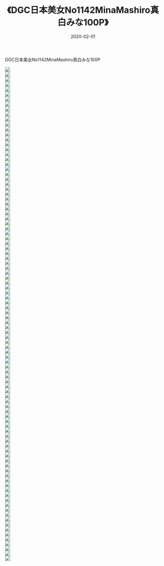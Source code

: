﻿---
layout: post
title:  《DGC日本美女No1142MinaMashiro真白みな100P》
date:   2020-02-01
img: http://pic.660000.xyz/1:/性感/2020/DGC日本美女No1142MinaMashiro真白みな100P/000.jpg
categories: [美女, 清纯, 唯美]
---

DGC日本美女No1142MinaMashiro真白みな100P

  ![](http://pic.660000.xyz/1:/性感/2020/DGC日本美女No1142MinaMashiro真白みな100P/001.jpg) <br> ![](http://pic.660000.xyz/1:/性感/2020/DGC日本美女No1142MinaMashiro真白みな100P/002.jpg) <br> ![](http://pic.660000.xyz/1:/性感/2020/DGC日本美女No1142MinaMashiro真白みな100P/003.jpg) <br> ![](http://pic.660000.xyz/1:/性感/2020/DGC日本美女No1142MinaMashiro真白みな100P/004.jpg) <br> ![](http://pic.660000.xyz/1:/性感/2020/DGC日本美女No1142MinaMashiro真白みな100P/005.jpg) <br> ![](http://pic.660000.xyz/1:/性感/2020/DGC日本美女No1142MinaMashiro真白みな100P/006.jpg) <br> ![](http://pic.660000.xyz/1:/性感/2020/DGC日本美女No1142MinaMashiro真白みな100P/007.jpg) <br> ![](http://pic.660000.xyz/1:/性感/2020/DGC日本美女No1142MinaMashiro真白みな100P/008.jpg) <br> ![](http://pic.660000.xyz/1:/性感/2020/DGC日本美女No1142MinaMashiro真白みな100P/009.jpg) <br> ![](http://pic.660000.xyz/1:/性感/2020/DGC日本美女No1142MinaMashiro真白みな100P/010.jpg) <br> ![](http://pic.660000.xyz/1:/性感/2020/DGC日本美女No1142MinaMashiro真白みな100P/011.jpg) <br> ![](http://pic.660000.xyz/1:/性感/2020/DGC日本美女No1142MinaMashiro真白みな100P/012.jpg) <br> ![](http://pic.660000.xyz/1:/性感/2020/DGC日本美女No1142MinaMashiro真白みな100P/013.jpg) <br> ![](http://pic.660000.xyz/1:/性感/2020/DGC日本美女No1142MinaMashiro真白みな100P/014.jpg) <br> ![](http://pic.660000.xyz/1:/性感/2020/DGC日本美女No1142MinaMashiro真白みな100P/015.jpg) <br> ![](http://pic.660000.xyz/1:/性感/2020/DGC日本美女No1142MinaMashiro真白みな100P/016.jpg) <br> ![](http://pic.660000.xyz/1:/性感/2020/DGC日本美女No1142MinaMashiro真白みな100P/017.jpg) <br> ![](http://pic.660000.xyz/1:/性感/2020/DGC日本美女No1142MinaMashiro真白みな100P/018.jpg) <br> ![](http://pic.660000.xyz/1:/性感/2020/DGC日本美女No1142MinaMashiro真白みな100P/019.jpg) <br> ![](http://pic.660000.xyz/1:/性感/2020/DGC日本美女No1142MinaMashiro真白みな100P/020.jpg) <br> ![](http://pic.660000.xyz/1:/性感/2020/DGC日本美女No1142MinaMashiro真白みな100P/021.jpg) <br> ![](http://pic.660000.xyz/1:/性感/2020/DGC日本美女No1142MinaMashiro真白みな100P/022.jpg) <br> ![](http://pic.660000.xyz/1:/性感/2020/DGC日本美女No1142MinaMashiro真白みな100P/023.jpg) <br> ![](http://pic.660000.xyz/1:/性感/2020/DGC日本美女No1142MinaMashiro真白みな100P/024.jpg) <br> ![](http://pic.660000.xyz/1:/性感/2020/DGC日本美女No1142MinaMashiro真白みな100P/025.jpg) <br> ![](http://pic.660000.xyz/1:/性感/2020/DGC日本美女No1142MinaMashiro真白みな100P/026.jpg) <br> ![](http://pic.660000.xyz/1:/性感/2020/DGC日本美女No1142MinaMashiro真白みな100P/027.jpg) <br> ![](http://pic.660000.xyz/1:/性感/2020/DGC日本美女No1142MinaMashiro真白みな100P/028.jpg) <br> ![](http://pic.660000.xyz/1:/性感/2020/DGC日本美女No1142MinaMashiro真白みな100P/029.jpg) <br> ![](http://pic.660000.xyz/1:/性感/2020/DGC日本美女No1142MinaMashiro真白みな100P/030.jpg) <br> ![](http://pic.660000.xyz/1:/性感/2020/DGC日本美女No1142MinaMashiro真白みな100P/031.jpg) <br> ![](http://pic.660000.xyz/1:/性感/2020/DGC日本美女No1142MinaMashiro真白みな100P/032.jpg) <br> ![](http://pic.660000.xyz/1:/性感/2020/DGC日本美女No1142MinaMashiro真白みな100P/033.jpg) <br> ![](http://pic.660000.xyz/1:/性感/2020/DGC日本美女No1142MinaMashiro真白みな100P/034.jpg) <br> ![](http://pic.660000.xyz/1:/性感/2020/DGC日本美女No1142MinaMashiro真白みな100P/035.jpg) <br> ![](http://pic.660000.xyz/1:/性感/2020/DGC日本美女No1142MinaMashiro真白みな100P/036.jpg) <br> ![](http://pic.660000.xyz/1:/性感/2020/DGC日本美女No1142MinaMashiro真白みな100P/037.jpg) <br> ![](http://pic.660000.xyz/1:/性感/2020/DGC日本美女No1142MinaMashiro真白みな100P/038.jpg) <br> ![](http://pic.660000.xyz/1:/性感/2020/DGC日本美女No1142MinaMashiro真白みな100P/039.jpg) <br> ![](http://pic.660000.xyz/1:/性感/2020/DGC日本美女No1142MinaMashiro真白みな100P/040.jpg) <br> ![](http://pic.660000.xyz/1:/性感/2020/DGC日本美女No1142MinaMashiro真白みな100P/041.jpg) <br> ![](http://pic.660000.xyz/1:/性感/2020/DGC日本美女No1142MinaMashiro真白みな100P/042.jpg) <br> ![](http://pic.660000.xyz/1:/性感/2020/DGC日本美女No1142MinaMashiro真白みな100P/043.jpg) <br> ![](http://pic.660000.xyz/1:/性感/2020/DGC日本美女No1142MinaMashiro真白みな100P/044.jpg) <br> ![](http://pic.660000.xyz/1:/性感/2020/DGC日本美女No1142MinaMashiro真白みな100P/045.jpg) <br> ![](http://pic.660000.xyz/1:/性感/2020/DGC日本美女No1142MinaMashiro真白みな100P/046.jpg) <br> ![](http://pic.660000.xyz/1:/性感/2020/DGC日本美女No1142MinaMashiro真白みな100P/047.jpg) <br> ![](http://pic.660000.xyz/1:/性感/2020/DGC日本美女No1142MinaMashiro真白みな100P/048.jpg) <br> ![](http://pic.660000.xyz/1:/性感/2020/DGC日本美女No1142MinaMashiro真白みな100P/049.jpg) <br> ![](http://pic.660000.xyz/1:/性感/2020/DGC日本美女No1142MinaMashiro真白みな100P/050.jpg) <br> ![](http://pic.660000.xyz/1:/性感/2020/DGC日本美女No1142MinaMashiro真白みな100P/051.jpg) <br> ![](http://pic.660000.xyz/1:/性感/2020/DGC日本美女No1142MinaMashiro真白みな100P/052.jpg) <br> ![](http://pic.660000.xyz/1:/性感/2020/DGC日本美女No1142MinaMashiro真白みな100P/053.jpg) <br> ![](http://pic.660000.xyz/1:/性感/2020/DGC日本美女No1142MinaMashiro真白みな100P/054.jpg) <br> ![](http://pic.660000.xyz/1:/性感/2020/DGC日本美女No1142MinaMashiro真白みな100P/055.jpg) <br> ![](http://pic.660000.xyz/1:/性感/2020/DGC日本美女No1142MinaMashiro真白みな100P/056.jpg) <br> ![](http://pic.660000.xyz/1:/性感/2020/DGC日本美女No1142MinaMashiro真白みな100P/057.jpg) <br> ![](http://pic.660000.xyz/1:/性感/2020/DGC日本美女No1142MinaMashiro真白みな100P/058.jpg) <br> ![](http://pic.660000.xyz/1:/性感/2020/DGC日本美女No1142MinaMashiro真白みな100P/059.jpg) <br> ![](http://pic.660000.xyz/1:/性感/2020/DGC日本美女No1142MinaMashiro真白みな100P/060.jpg) <br> ![](http://pic.660000.xyz/1:/性感/2020/DGC日本美女No1142MinaMashiro真白みな100P/061.jpg) <br> ![](http://pic.660000.xyz/1:/性感/2020/DGC日本美女No1142MinaMashiro真白みな100P/062.jpg) <br> ![](http://pic.660000.xyz/1:/性感/2020/DGC日本美女No1142MinaMashiro真白みな100P/063.jpg) <br> ![](http://pic.660000.xyz/1:/性感/2020/DGC日本美女No1142MinaMashiro真白みな100P/064.jpg) <br> ![](http://pic.660000.xyz/1:/性感/2020/DGC日本美女No1142MinaMashiro真白みな100P/065.jpg) <br> ![](http://pic.660000.xyz/1:/性感/2020/DGC日本美女No1142MinaMashiro真白みな100P/066.jpg) <br> ![](http://pic.660000.xyz/1:/性感/2020/DGC日本美女No1142MinaMashiro真白みな100P/067.jpg) <br> ![](http://pic.660000.xyz/1:/性感/2020/DGC日本美女No1142MinaMashiro真白みな100P/068.jpg) <br> ![](http://pic.660000.xyz/1:/性感/2020/DGC日本美女No1142MinaMashiro真白みな100P/069.jpg) <br> ![](http://pic.660000.xyz/1:/性感/2020/DGC日本美女No1142MinaMashiro真白みな100P/070.jpg) <br> ![](http://pic.660000.xyz/1:/性感/2020/DGC日本美女No1142MinaMashiro真白みな100P/071.jpg) <br> ![](http://pic.660000.xyz/1:/性感/2020/DGC日本美女No1142MinaMashiro真白みな100P/072.jpg) <br> ![](http://pic.660000.xyz/1:/性感/2020/DGC日本美女No1142MinaMashiro真白みな100P/073.jpg) <br> ![](http://pic.660000.xyz/1:/性感/2020/DGC日本美女No1142MinaMashiro真白みな100P/074.jpg) <br> ![](http://pic.660000.xyz/1:/性感/2020/DGC日本美女No1142MinaMashiro真白みな100P/075.jpg) <br> ![](http://pic.660000.xyz/1:/性感/2020/DGC日本美女No1142MinaMashiro真白みな100P/076.jpg) <br> ![](http://pic.660000.xyz/1:/性感/2020/DGC日本美女No1142MinaMashiro真白みな100P/077.jpg) <br> ![](http://pic.660000.xyz/1:/性感/2020/DGC日本美女No1142MinaMashiro真白みな100P/078.jpg) <br> ![](http://pic.660000.xyz/1:/性感/2020/DGC日本美女No1142MinaMashiro真白みな100P/079.jpg) <br> ![](http://pic.660000.xyz/1:/性感/2020/DGC日本美女No1142MinaMashiro真白みな100P/080.jpg) <br> ![](http://pic.660000.xyz/1:/性感/2020/DGC日本美女No1142MinaMashiro真白みな100P/081.jpg) <br> ![](http://pic.660000.xyz/1:/性感/2020/DGC日本美女No1142MinaMashiro真白みな100P/082.jpg) <br> ![](http://pic.660000.xyz/1:/性感/2020/DGC日本美女No1142MinaMashiro真白みな100P/083.jpg) <br> ![](http://pic.660000.xyz/1:/性感/2020/DGC日本美女No1142MinaMashiro真白みな100P/084.jpg) <br> ![](http://pic.660000.xyz/1:/性感/2020/DGC日本美女No1142MinaMashiro真白みな100P/085.jpg) <br> ![](http://pic.660000.xyz/1:/性感/2020/DGC日本美女No1142MinaMashiro真白みな100P/086.jpg) <br> ![](http://pic.660000.xyz/1:/性感/2020/DGC日本美女No1142MinaMashiro真白みな100P/087.jpg) <br> ![](http://pic.660000.xyz/1:/性感/2020/DGC日本美女No1142MinaMashiro真白みな100P/088.jpg) <br> ![](http://pic.660000.xyz/1:/性感/2020/DGC日本美女No1142MinaMashiro真白みな100P/089.jpg) <br> ![](http://pic.660000.xyz/1:/性感/2020/DGC日本美女No1142MinaMashiro真白みな100P/090.jpg) <br> ![](http://pic.660000.xyz/1:/性感/2020/DGC日本美女No1142MinaMashiro真白みな100P/091.jpg) <br> ![](http://pic.660000.xyz/1:/性感/2020/DGC日本美女No1142MinaMashiro真白みな100P/092.jpg) <br> ![](http://pic.660000.xyz/1:/性感/2020/DGC日本美女No1142MinaMashiro真白みな100P/093.jpg) <br> ![](http://pic.660000.xyz/1:/性感/2020/DGC日本美女No1142MinaMashiro真白みな100P/094.jpg) <br> ![](http://pic.660000.xyz/1:/性感/2020/DGC日本美女No1142MinaMashiro真白みな100P/095.jpg) <br> ![](http://pic.660000.xyz/1:/性感/2020/DGC日本美女No1142MinaMashiro真白みな100P/096.jpg) <br> ![](http://pic.660000.xyz/1:/性感/2020/DGC日本美女No1142MinaMashiro真白みな100P/097.jpg) <br> ![](http://pic.660000.xyz/1:/性感/2020/DGC日本美女No1142MinaMashiro真白みな100P/098.jpg) <br> ![](http://pic.660000.xyz/1:/性感/2020/DGC日本美女No1142MinaMashiro真白みな100P/099.jpg) <br> ![](http://pic.660000.xyz/1:/性感/2020/DGC日本美女No1142MinaMashiro真白みな100P/100.jpg) <br>
